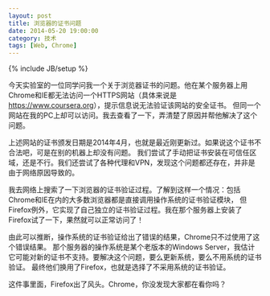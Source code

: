 ```yaml
---
layout: post
title: 浏览器的证书问题
date: 2014-05-20 19:00:00
category: 技术
tags: [Web, Chrome]
---
```

{% include JB/setup %}

今天实验室的一位同学问我一个关于浏览器证书的问题。他在某个服务器上用Chrome和IE都无法访问一个HTTPS网站（具体来说是<https://www.coursera.org>），提示信息说无法验证该网站的安全证书。
但同一个网站在我的PC上却可以访问。我去查看了一下，弄清楚了原因并帮他解决了这个问题。

<!--more-->
上述网站的证书颁发日期是2014年4月，也就是最近刚更新过。如果说这个证书不合法吧，可是在别的机器上却没有问题。
我们尝试了手动把证书安装在可信任区域，还是不行。我们还尝试了各种代理和VPN，发现这个问题都还存在，并非是由于网络原因导致的。

我去网络上搜索了一下浏览器的证书验证过程。了解到这样一个情况：包括Chrome和IE在内的大多数浏览器都是直接调用操作系统的证书验证模块，
但Firefox例外，它实现了自己独立的证书验证过程。我在那个服务器上安装了Firefox试了一下，果然就可以正常访问了！

由此可以推断，操作系统的证书验证给出了错误的结果，Chrome只不过使用了这个错误结果。
那个服务器的操作系统是某个老版本的Windows Server，我估计它可能对新的证书不支持。要解决这个问题，要么更新系统，要么不用系统的证书验证。
最终他们换用了Firefox，也就是选择了不采用系统的证书验证。

这件事里面，Firefox出了风头。Chrome，你没发现大家都在看你吗？